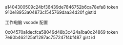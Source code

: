 

a1404300509c24bf36439de7846752b6ca78efa8  token
910e18953a04873c1545769daa34d20f  gistid

工作电脑 vscode 配置

0c04570a1decfca58049d48b3c424a1ba0c24869  token
7e90b462125af1287ac757247f4bf487  gist id
